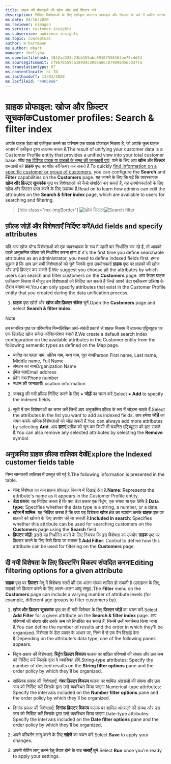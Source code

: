 ```yaml
---
title: ग्राहक की प्रोफ़ाइलों की खोज और उन्हें फिल्टर करें
description: निर्दिष्ट विशेषताओं के लिए एकीकृत कस्टमर प्रोफाइल और फ़िल्टर के बारे में त्वरित जानकारी प्राप्त करें.
ms.date: 04/16/2020
ms.reviewer: nimagen
ms.service: customer-insights
ms.subservice: audience-insights
ms.topic: conceptual
author: m-hartmann
ms.author: mhart
manager: shellyha
ms.openlocfilehash: 1842ad333c23bb155abc89167556163ae79cdd34
ms.sourcegitcommit: cf9b78559ca189d4c2086a66c879098d56c0377a
ms.translationtype: HT
ms.contentlocale: hi-IN
ms.lasthandoff: 11/03/2020
ms.locfileid: "4405968"
---
```

# <a name="customer-profiles-search--filter-index"></a><span data-ttu-id="dca3c-103">ग्राहक प्रोफाइल: खोज और फ़िल्टर सूचकांक</span><span class="sxs-lookup"><span data-stu-id="dca3c-103">Customer profiles: Search & filter index</span></span>

<span data-ttu-id="dca3c-104">आपके ग्राहक डेटा को एकीकृत करने का परिणाम एक ग्राहक प्रोफ़ाइल निकाय है, जो आपके कुल ग्राहक आधार में एकीकृत दृश्य उपलब्ध करता है.</span><span class="sxs-lookup"><span data-stu-id="dca3c-104">The result of unifying your customer data is a Customer Profile entity that provides a unified view into your total customer base.</span></span> <span data-ttu-id="dca3c-105">शीघ्र [एक विशिष्ट ग्राहक या ग्राहकों के समूह की जानकारी पाएं](customer-profiles.md), पाने के लिए आप **खोज** और **फ़िल्टर** क्षमताओं को **ग्राहक** पृष्ठ पर शीघ्र कॉन्फ़िगर कर सकते हैं.</span><span class="sxs-lookup"><span data-stu-id="dca3c-105">To quickly [find information on a specific customer or group of customers](customer-profiles.md), you can configure the **Search** and **Filter** capabilities on the **Customers** page.</span></span> <span data-ttu-id="dca3c-106">यह जानने के लिए कि पढ़ें कि व्यवस्थापक **खोज और फ़िल्टर सूचकांक** पृष्ठ पर विशेषताओं को कैसे संपादित कर सकते हैं, यह उपयोगकर्ताओं के लिए खोज और फ़िल्टर प्राप्त करने के लिए उपलब्ध हैं.</span><span class="sxs-lookup"><span data-stu-id="dca3c-106">Read on to learn how admins can edit the attributes on the **Search & filter index** page, which are available to users for searching and filtering.</span></span>

> [!div class="mx-imgBorder"]
> <span data-ttu-id="dca3c-107">![खोज फ़ि‍ल्‍टर](media/search-filter.png "खोज फ़ि‍ल्‍टर")</span><span class="sxs-lookup"><span data-stu-id="dca3c-107">![Search filter](media/search-filter.png "Search filter")</span></span>

## <a name="add-fields-and-specify-attributes"></a><span data-ttu-id="dca3c-108">फ़ील्ड जोड़ें और विशेषताएँ निर्दिष्ट करें</span><span class="sxs-lookup"><span data-stu-id="dca3c-108">Add fields and specify attributes</span></span>

<span data-ttu-id="dca3c-109">यदि आप खोज योग्य विशेषताओं को एक व्यवस्थापक के रूप में पहली बार निर्धारित कर रहे हैं, तो आपको पहले अनुक्रमित फ़ील्ड को निर्धारित करना होगा.</span><span class="sxs-lookup"><span data-stu-id="dca3c-109">If it's the first time you define searchable attributes as an administrator, you need to define indexed fields first.</span></span> <span data-ttu-id="dca3c-110">हमारा सुझाव है कि आप उन सभी विशेषताओं को चुनें जिनके द्वारा उपयोगकर्ता **ग्राहक** पृष्ठ पर ग्राहकों की खोज और उन्हें फ़िल्टर कर सकते हैं.</span><span class="sxs-lookup"><span data-stu-id="dca3c-110">We suggest you choose all the attributes by which users can search and filter customers on the **Customers** page.</span></span> <span data-ttu-id="dca3c-111">आप केवल ग्राहक एकीकरण निकाय में मौजूद उन विशेषताओं को निर्दिष्ट कर सकते हैं जिन्हें आपने डेटा एकीकरण प्रक्रिया के दौरान बनाया था.</span><span class="sxs-lookup"><span data-stu-id="dca3c-111">You can only specify attributes that exist in the Customer Profile entity that you created during the data unification process.</span></span>

1. <span data-ttu-id="dca3c-112">**ग्राहक** पृष्ठ खोलें और **खोज और फ़िल्टर संकेत** चुनें.</span><span class="sxs-lookup"><span data-stu-id="dca3c-112">Open the **Customers** page and select **Search & filter index**.</span></span>

> [!NOTE]
> <span data-ttu-id="dca3c-113">हम मानचित्र पृष्ठ पर परिभाषित निम्नलिखित अर्थ-संबंधी प्रकारों से ग्राहक निकाय में उपलब्ध एट्रिब्यूट्स पर एक डिफ़ॉल्ट खोज संकेत कॉन्फ़िगरेशन बनाते हैं.</span><span class="sxs-lookup"><span data-stu-id="dca3c-113">We create a default search index configuration on the available attributes in the Customer entity from the following semantic types as defined on the Map page.</span></span>
> - <span data-ttu-id="dca3c-114">व्यक्ति का पहला नाम, अंतिम नाम, मध्य नाम, पूरा नाम</span><span class="sxs-lookup"><span data-stu-id="dca3c-114">Person First name, Last name, Middle name, Full Name</span></span>
> - <span data-ttu-id="dca3c-115">संगठन का नाम</span><span class="sxs-lookup"><span data-stu-id="dca3c-115">Organization Name</span></span>
> - <span data-ttu-id="dca3c-116">ईमेल पता</span><span class="sxs-lookup"><span data-stu-id="dca3c-116">Email address</span></span>
> - <span data-ttu-id="dca3c-117">फ़ोन नंबर</span><span class="sxs-lookup"><span data-stu-id="dca3c-117">Phone number</span></span>
> - <span data-ttu-id="dca3c-118">स्थान की जानकारी</span><span class="sxs-lookup"><span data-stu-id="dca3c-118">Location information</span></span>

2. <span data-ttu-id="dca3c-119">क्रमबद्ध की गयी फ़ील्ड निर्दिष्ट करने के लिए **+ जोड़ें** का चयन करें.</span><span class="sxs-lookup"><span data-stu-id="dca3c-119">Select **+ Add** to specify the indexed fields.</span></span>

3. <span data-ttu-id="dca3c-120">सूची में उन विशेषताओं का चयन करें जिन्हें आप अनुक्रमित फ़ील्ड के रूप में जोड़ना चाहते हैं.</span><span class="sxs-lookup"><span data-stu-id="dca3c-120">Select the attributes in the list you want to add as indexed fields.</span></span> <span data-ttu-id="dca3c-121">आप हमेशा **जोड़ें** का चयन करके अधिक विशेषताओं को जोड़ सकते हैं.</span><span class="sxs-lookup"><span data-stu-id="dca3c-121">You can always add more attributes by selecting **Add**.</span></span> <span data-ttu-id="dca3c-122">आप **हटाएं** प्रतीक को चुन कर किसी भी चयनित एट्रिब्यूट्स को हटा सकते हैं.</span><span class="sxs-lookup"><span data-stu-id="dca3c-122">You can also remove any selected attributes by selecting the **Remove** symbol.</span></span>

## <a name="explore-the-indexed-customer-fields-table"></a><span data-ttu-id="dca3c-123">अनुक्रमित ग्राहक फ़ील्ड तालिका देखें</span><span class="sxs-lookup"><span data-stu-id="dca3c-123">Explore the Indexed customer fields table</span></span>

<span data-ttu-id="dca3c-124">निम्न जानकारी तालिका में प्रस्तुत की गई है.</span><span class="sxs-lookup"><span data-stu-id="dca3c-124">The following information is presented in the table.</span></span>

- <span data-ttu-id="dca3c-125">**नाम**: विशेषता का नाम ग्राहक प्रोफ़ाइल निकाय में दिखाई देता है.</span><span class="sxs-lookup"><span data-stu-id="dca3c-125">**Name**: Represents the attribute's name as it appears in the Customer Profile entity.</span></span>
- <span data-ttu-id="dca3c-126">**डेटा प्रकार**: यह निर्दिष्ट करता है कि क्या डेटा प्रकार एक स्ट्रिंग, एक संख्या या एक तिथि है.</span><span class="sxs-lookup"><span data-stu-id="dca3c-126">**Data type**: Specifies whether the data type is a string, a number, or a date.</span></span>
- <span data-ttu-id="dca3c-127">**खोज में शामिल**: यह निर्दिष्ट करता है कि क्या यह विशेषता **खोज** क्षेत्र का उपयोग करके **ग्राहक** पृष्ठ पर ग्राहकों को खोजने के लिए उपयोग की जा सकती है.</span><span class="sxs-lookup"><span data-stu-id="dca3c-127">**Included in search**: Specifies whether this attribute can be used for searching customers on the **Customers** page using the **Search** field.</span></span>
- <span data-ttu-id="dca3c-128">**फ़िल्टर जोड़ें**: इससे यह निर्धारित करने के लिए नियंत्रण कि इस विशेषता का उपयोग **ग्राहक** पृष्ठ पर फ़िल्टर करने के लिए कैसे किया जा सकता है.</span><span class="sxs-lookup"><span data-stu-id="dca3c-128">**Add Filter**: Control to define how this attribute can be used for filtering on the **Customers** page.</span></span>

## <a name="editing-filtering-options-for-a-given-attribute"></a><span data-ttu-id="dca3c-129">दी गयी विशेषता के लिए फ़िल्टरिंग विकल्प संपादित करना</span><span class="sxs-lookup"><span data-stu-id="dca3c-129">Editing filtering options for a given attribute</span></span>

<span data-ttu-id="dca3c-130">**ग्राहक** पृष्ठ पर **फ़िल्टर** मेनू में विशेषता स्तरों की एक अलग संख्या शामिल हो सकती है (उदाहरण के लिए, ग्राहकों को फ़िल्टर करने के लिए अलग-अलग आयु समूह).</span><span class="sxs-lookup"><span data-stu-id="dca3c-130">The **Filter** menu on the **Customers** page can include a varying number of attribute levels (for example, different age groups to filter customers by).</span></span>

1. <span data-ttu-id="dca3c-131">**खोज और फ़िल्टर सूचकांक** पृष्ठ पर दी गयी विशेषता के लिए **फ़िल्टर जोड़ें** का चयन करें.</span><span class="sxs-lookup"><span data-stu-id="dca3c-131">Select **Add Filter** for a given attribute on the **Search & filter index** page.</span></span> <span data-ttu-id="dca3c-132">आप परिणामों की संख्या और उनके क्रम को निर्धारित कर सकते हैं, जिनमें उन्हें व्यवस्थित किया जाना है.</span><span class="sxs-lookup"><span data-stu-id="dca3c-132">You can define the number of results and the order in which they'll be organized.</span></span> <span data-ttu-id="dca3c-133">विशेषता के डेटा प्रकार के आधार पर, निम्न में से एक पैन दिखाई देता है.</span><span class="sxs-lookup"><span data-stu-id="dca3c-133">Depending on the attribute's data type, one of the following panes appears.</span></span>

- <span data-ttu-id="dca3c-134">स्ट्रिंग-प्रकार की विशेषताएं: **स्ट्रिंग फ़िल्टर विकल्प** फलक पर वांछित परिणामों की संख्या और उस क्रम को निर्दिष्ट करें जिसके द्वारा वे व्यवस्थित होंगे.</span><span class="sxs-lookup"><span data-stu-id="dca3c-134">String-type attributes: Specify the number of desired results on the **String filter options** pane and the order policy by which they'll be organized.</span></span>

- <span data-ttu-id="dca3c-135">सांख्यिक प्रकार की विशेषताएँ: **नंबर फ़िल्टर विकल्प** फलक पर शामिल अंतरालों की संख्या और उस क्रम को निर्दिष्ट करें जिसके द्वारा उन्हें व्यवस्थित किया जाएगा.</span><span class="sxs-lookup"><span data-stu-id="dca3c-135">Numerical-type attributes: Specify the intervals included on the **Number filter options** pane and the order policy by which they'll be organized.</span></span>

- <span data-ttu-id="dca3c-136">दिनांक प्रकार की विशेषताएँ: **दिनांक फ़िल्टर विकल्प** फलक पर शामिल अंतरालों की संख्या और उस क्रम को निर्दिष्ट करें जिसके द्वारा उन्हें व्यवस्थित किया जाएगा.</span><span class="sxs-lookup"><span data-stu-id="dca3c-136">Date-type attributes:  Specify the intervals included on the **Date filter options** pane and the order policy by which they'll be organized.</span></span>

2. <span data-ttu-id="dca3c-137">अपने परिवर्तन लागू करने के लिए **सहेजें** का चयन करें.</span><span class="sxs-lookup"><span data-stu-id="dca3c-137">Select **Save** to apply your changes.</span></span>

3. <span data-ttu-id="dca3c-138">अपनी सेटिंग लागू करने हेतु तैयार होने के बाद **चलाएँ** चुनें.</span><span class="sxs-lookup"><span data-stu-id="dca3c-138">Select **Run** once you're ready to apply your settings.</span></span>
